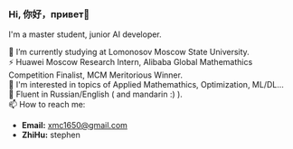 ### Hi, 你好，привет👋

I'm a master student, junior AI developer.

🔭 I’m currently studying at Lomonosov Moscow State University.  
⚡ Huawei Moscow Research Intern, Alibaba Global Mathemathics Competition Finalist, MCM Meritorious Winner.  
🤔 I'm interested in topics of Applied Mathemathics, Optimization, ML/DL...  
💬 Fluent in Russian/English ( and mandarin :) ).  
📫 How to reach me: 
- **Email:** xmc1650@gmail.com
- **ZhiHu:** stephen

<!--
**mmmiiinnnggg/mmmiiinnnggg** is a ✨ _special_ ✨ repository because its `README.md` (this file) appears on your GitHub profile.

Here are some ideas to get you started:

- 🔭 I’m currently working on ...
- 🌱 I’m currently learning ...
- 👯 I’m looking to collaborate on ...
- 🤔 I’m looking for help with ...
- 💬 Ask me about ...
- 📫 How to reach me: ...
- 😄 Pronouns: ...
- ⚡ Fun fact: ...
-->
